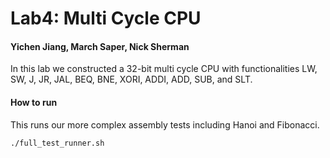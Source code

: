# Lab4: Multi Cycle CPU
#### Yichen Jiang, March Saper, Nick Sherman

In this lab we constructed a 32-bit multi cycle CPU with functionalities LW, SW, J, JR, JAL, BEQ, BNE, XORI, ADDI, ADD, SUB, and SLT. 

#### How to run
This runs our more complex assembly tests including Hanoi and Fibonacci.
```
./full_test_runner.sh
```

